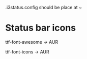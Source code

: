 .i3status.config should be place at ~

# Status bar icons

ttf-font-awesome -> AUR

ttf-font-icons -> AUR
